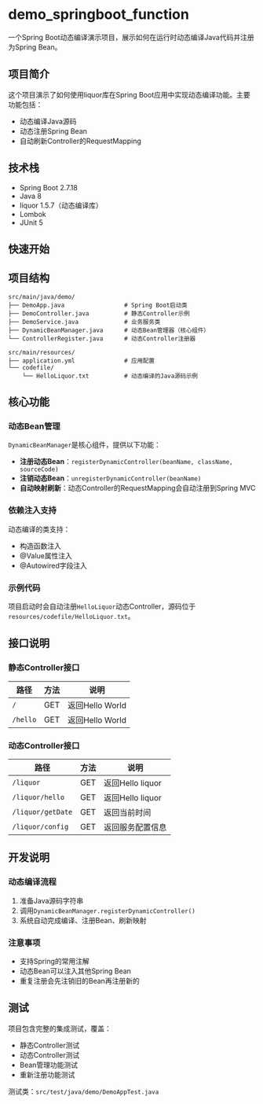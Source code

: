 # demo_springboot_function

一个Spring Boot动态编译演示项目，展示如何在运行时动态编译Java代码并注册为Spring Bean。

## 项目简介

这个项目演示了如何使用liquor库在Spring Boot应用中实现动态编译功能。主要功能包括：

- 动态编译Java源码
- 动态注册Spring Bean
- 自动刷新Controller的RequestMapping

## 技术栈

- Spring Boot 2.7.18
- Java 8
- liquor 1.5.7（动态编译库）
- Lombok
- JUnit 5

## 快速开始

## 项目结构

```
src/main/java/demo/
├── DemoApp.java                 # Spring Boot启动类
├── DemoController.java          # 静态Controller示例
├── DemoService.java             # 业务服务类
├── DynamicBeanManager.java      # 动态Bean管理器（核心组件）
└── ControllerRegister.java      # 动态Controller注册器

src/main/resources/
├── application.yml              # 应用配置
└── codefile/
    └── HelloLiquor.txt          # 动态编译的Java源码示例
```

## 核心功能

### 动态Bean管理

`DynamicBeanManager`是核心组件，提供以下功能：

- **注册动态Bean**：`registerDynamicController(beanName, className, sourceCode)`
- **注销动态Bean**：`unregisterDynamicController(beanName)`
- **自动映射刷新**：动态Controller的RequestMapping会自动注册到Spring MVC

### 依赖注入支持

动态编译的类支持：
- 构造函数注入
- @Value属性注入
- @Autowired字段注入

### 示例代码

项目启动时会自动注册`HelloLiquor`动态Controller，源码位于`resources/codefile/HelloLiquor.txt`。

## 接口说明

### 静态Controller接口

| 路径 | 方法 | 说明 |
|------|------|------|
| `/` | GET | 返回Hello World |
| `/hello` | GET | 返回Hello World |

### 动态Controller接口

| 路径 | 方法 | 说明 |
|------|------|------|
| `/liquor` | GET | 返回Hello liquor |
| `/liquor/hello` | GET | 返回Hello liquor |
| `/liquor/getDate` | GET | 返回当前时间 |
| `/liquor/config` | GET | 返回服务配置信息 |

## 开发说明

### 动态编译流程

1. 准备Java源码字符串
2. 调用`DynamicBeanManager.registerDynamicController()`
3. 系统自动完成编译、注册Bean、刷新映射

### 注意事项

- 支持Spring的常用注解
- 动态Bean可以注入其他Spring Bean
- 重复注册会先注销旧的Bean再注册新的

## 测试

项目包含完整的集成测试，覆盖：
- 静态Controller测试
- 动态Controller测试
- Bean管理功能测试
- 重新注册功能测试

测试类：`src/test/java/demo/DemoAppTest.java`